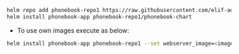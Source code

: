 ```bash
helm repo add phonebook-repo1 https://raw.githubusercontent.com/elif-admin/phonebook-repo1/main
helm install phonebook-app phonebook-repo1/phonebook-chart
```

- To use own images execute as below:

```bash
helm install phonebook-app phonebook-repo1 --set webserver_image=<image-name> --set resultserver_image=<image-name>
```